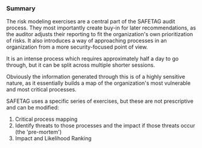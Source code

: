 ### Summary

The risk modeling exercises are a central part of the SAFETAG audit process.  They most importantly create buy-in for later recommendations, as the auditor adjusts their reporting to fit the organization's own prioritization of risks.  It also introduces a way of approaching processes in an organization from a more security-focused point of view. 

It is an intense process which requires approximately half a day to go through, but it can be split across multiple shorter sessions.

Obviously the information generated through this is of a highly sensitive nature, as it essentially builds a map of the organization's most vulnerable and most critical processes.

SAFETAG uses a specific series of exercises, but these are not prescriptive and can be modified:

 1) Critical process mapping
 2) Identify threats to those processes and the impact if those threats occur (the 'pre-mortem')
 3) Impact and Likelihood Ranking
 
